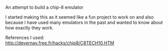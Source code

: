 An attempt to build a chip-8 emulator

I started making this as it seemed like a fun project to work on and also because I have used many emulators in the past and wanted to know about how exactly they work.

References I used:
<br>
http://devernay.free.fr/hacks/chip8/C8TECH10.HTM
<br>